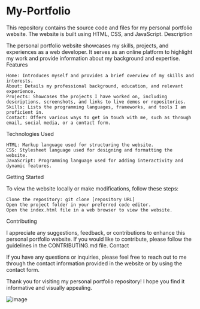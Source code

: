 # My-Portfolio

This repository contains the source code and files for my personal portfolio website. The website is built using HTML, CSS, and JavaScript.
Description

The personal portfolio website showcases my skills, projects, and experiences as a web developer. It serves as an online platform to highlight my work and provide information about my background and expertise.
Features

    Home: Introduces myself and provides a brief overview of my skills and interests.
    About: Details my professional background, education, and relevant experience.
    Projects: Showcases the projects I have worked on, including descriptions, screenshots, and links to live demos or repositories.
    Skills: Lists the programming languages, frameworks, and tools I am proficient in.
    Contact: Offers various ways to get in touch with me, such as through email, social media, or a contact form.

Technologies Used

    HTML: Markup language used for structuring the website.
    CSS: Stylesheet language used for designing and formatting the website.
    JavaScript: Programming language used for adding interactivity and dynamic features.

Getting Started

To view the website locally or make modifications, follow these steps:

    Clone the repository: git clone [repository URL]
    Open the project folder in your preferred code editor.
    Open the index.html file in a web browser to view the website.

Contributing

I appreciate any suggestions, feedback, or contributions to enhance this personal portfolio website. If you would like to contribute, please follow the guidelines in the CONTRIBUTING.md file.
Contact

If you have any questions or inquiries, please feel free to reach out to me through the contact information provided in the website or by using the contact form.

Thank you for visiting my personal portfolio repository! I hope you find it informative and visually appealing. 

![image](https://github.com/user-attachments/assets/36d4ef84-8d6b-48ac-b1b8-e38565394b6d)

